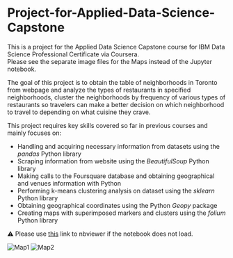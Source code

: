 # Project-for-Applied-Data-Science-Capstone

This is a project for the Applied Data Science Capstone course for IBM Data Science Professional Certificate via Coursera.<br/>
Please see the separate image files for the Maps instead of the Jupyter notebook.

The goal of this project is to obtain the table of neighborhoods in Toronto from webpage and analyze the types of restaurants in specified neighborhoods, cluster the neighborhoods by frequency of various types of restaurants so travelers can make a better decision on which neighborhood to travel to depending on what cuisine they crave.

This project requires key skills covered so far in previous courses and mainly focuses on:
* Handling and acquiring necessary information from datasets using the _pandas_ Python library
* Scraping information from website using the _BeautifulSoup_ Python library
* Making calls to the Foursquare database and obtaining geographical and venues information with Python
* Performing k-means clustering analysis on dataset using the _sklearn_ Python library
* Obtaining geographical coordinates using the Python _Geopy_ package
* Creating maps with superimposed markers and clusters using the _folium_ Python library

:warning: Please use [this](https://nbviewer.jupyter.org/github/ynylgm/Project-for-Applied-Data-Science-Capstone/blob/master/Segmenting%20and%20Clustering%20Neighborhoods%20in%20Toronto.ipynb) link to nbviewer if the notebook does not load.

![Map1](https://github.com/ynylgm/Project-for-Applied-Data-Science-Capstone/blob/master/Map1.png?raw=true)
![Map2](https://github.com/ynylgm/Project-for-Applied-Data-Science-Capstone/blob/master/Map2.png?raw=true)
